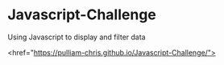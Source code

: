# Javascript-Challenge
Using Javascript to display and filter data

<href="https://pulliam-chris.github.io/Javascript-Challenge/">
